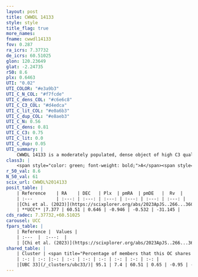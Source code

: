 ```yaml
---
layout: post
title: CWWDL 14133
style: style
title_flag: true
more_names: 
fname: cwwdl14133
fov: 0.287
ra_icrs: 7.37732
de_icrs: 60.51025
glon: 120.23649
glat: -2.24735
r50: 8.6
plx: 0.6463
UTI: "0.02"
UTI_COLOR: "#e3a9b3"
UTI_C_N_COL: "#f7fcde"
UTI_C_dens_COL: "#c6e6c8"
UTI_C_C3_COL: "#d4edca"
UTI_C_lit_COL: "#e0a6b3"
UTI_C_dup_COL: "#e8aeb3"
UTI_C_N: 0.56
UTI_C_dens: 0.81
UTI_C_C3: 0.75
UTI_C_lit: 0.0
UTI_C_dup: 0.05
UTI_summary: |
    CWWDL 14133 is a moderately populated, dense object of high C3 quality. It was recently reported in the literature.<br><br><span style="color: #99180f; font-weight: bold;">Warning: </span>This is very likely a duplicate object, which shares a large percentage of members with at least one previously reported entry.
class3: |
    <span style="color: green; font-weight: bold;">A</span><span style="color: #FFC300; font-weight: bold;">B</span>
r_50_val: 8.6
N_50_val: 61
scix_url: CWWDL%2014133
posit_table: |
    | Reference    | RA    | DEC   | Plx  | pmRA  | pmDE   |  Rv  |
    | :---         | :---: | :---: | :---: | :---: | :---: | :---: |
    |[Chi et al. (2023)](https://scixplorer.org/abs/2023ApJS..266...36C) | 7.381 | 60.476 | 0.657 | -0.934 | -0.56 | -39.607 |
    | **UCC** |7.377 | 60.51 | 0.646 | -0.946 | -0.532 | -31.145 | 
cds_radec: 7.37732,+60.51025
carousel: UCC
fpars_table: |
    | Reference |  Values |
    | :---  |  :---:  |
    | [Chi et al. (2023)](https://scixplorer.org/abs/2023ApJS..266...36C) | `logAge=7.34, Z=0.3` |
shared_table: |
    | Cluster | <span title="Percentage of members that this OC shares with the ones listed">%</span>   | RA   | DEC   | Plx   | pmRA  | pmDE  | Rv | UTI |
    | :-: | :-: |:-: | :-: | :-: | :-: | :-: | :-: | :-: |
    |[UBC 33](/_clusters/ubc33/)| 95.1 | 7.4 | 60.51 | 0.65 | -0.95 | -0.51 | -31.8 |0.65 |
---
```


